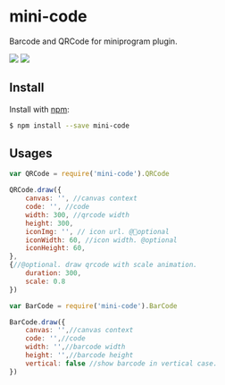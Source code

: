 # mini-code
Barcode and QRCode for miniprogram plugin.

![](https://img.shields.io/badge/Build-Passing-brightgreen.svg) ![](https://img.shields.io/badge/License-MIT-lightgrey.svg) 

## Install
Install with [npm](https://www.npmjs.com/):

```sh
$ npm install --save mini-code
```
## Usages
``` js
var QRCode = require('mini-code').QRCode

QRCode.draw({
    canvas: '', //canvas context
    code: '', //code
    width: 300, //qrcode width
    height: 300,
    iconImg: '', // icon url. @optional
    iconWidth: 60, //icon width. @optional
    iconHeight: 60, 
},
{//@optional. draw qrcode with scale animation.
    duration: 300,
    scale: 0.8
})

var BarCode = require('mini-code').BarCode

BarCode.draw({
    canvas: '',//canvas context
    code: '',//code
    width: '',//barcode width
    height: '',//barcode height
    vertical: false //show barcode in vertical case.
})
```